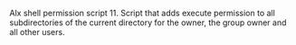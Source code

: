 Alx shell permission script
11. Script that adds execute permission to all subdirectories of the current directory for the owner, the group owner and all other users.
